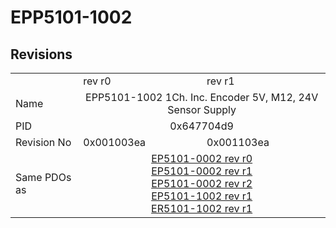 # EPP5101-1002

## Revisions
<table>
<tr>
<td></td>
<td>rev r0</td>
<td>rev r1</td>
</tr>
<tr>
<td>Name</td>
<td colspan=2 align="center">EPP5101-1002 1Ch. Inc. Encoder 5V, M12, 24V Sensor Supply</td>
</tr>
<tr>
<td>PID</td>
<td colspan=2 align="center">0x647704d9</td>
</tr>
<tr>
<td>Revision No</td>
<td>0x001003ea</td>
<td>0x001103ea</td>
</tr>
<tr>
<td>Same PDOs as</td>
<td colspan=2 align="center"><a href="EP5101-0002.md">EP5101-0002 rev r0</a><br/><a href="EP5101-0002.md">EP5101-0002 rev r1</a><br/><a href="EP5101-0002.md">EP5101-0002 rev r2</a><br/><a href="EP5101-1002.md">EP5101-1002 rev r1</a><br/><a href="ER5101-1002.md">ER5101-1002 rev r1</a></td>
</tr>
</table>
